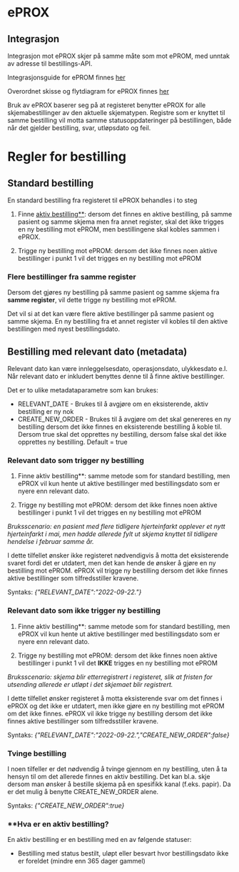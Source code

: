 # ePROX 

## Integrasjon

Integrasjon mot ePROX skjer på samme måte som mot ePROM, med unntak av adresse til bestillings-API. 

Integrasjonsguide for ePROM finnes [her](Integrasjonsguide)

Overordnet skisse og flytdiagram for ePROX finnes [her](Overordnet%20skisse%20eprox)

Bruk av ePROX baserer seg på at registeret benytter ePROX for alle skjemabestillinger av den aktuelle skjematypen. Registre som er knyttet til samme bestilling vil motta samme statusoppdateringer på bestillingen, både når det gjelder bestilling, svar, utløpsdato og feil.

# Regler for bestilling 

## Standard bestilling

En standard bestilling fra registeret til ePROX behandles i to steg

1) Finne [aktiv bestilling**](#hva-er-en-aktiv-bestilling): dersom det finnes en aktive bestilling, på samme pasient og samme skjema men fra annet register, skal det ikke trigges en ny bestilling mot ePROM, men bestillingene skal kobles sammen i ePROX. 

2) Trigge ny bestilling mot ePROM: dersom det ikke finnes noen aktive bestillinger i punkt 1 vil det trigges en ny bestilling mot ePROM

### Flere bestillinger fra samme register 

Dersom det gjøres ny bestilling på samme pasient og samme skjema fra __samme register__, vil dette trigge ny bestilling mot ePROM. 

Det vil si at det kan være flere aktive bestillinger på samme pasient og samme skjema. En ny bestilling fra et annet register vil kobles til den aktive bestillingen med nyest bestillingsdato.

## Bestilling med relevant dato (metadata) 
Relevant dato kan være innleggelsesdato, operasjonsdato, ulykkesdato e.l. Når relevant dato er inkludert benyttes denne til å finne aktive bestillinger.

Det er to ulike metadataparametre som kan brukes: 

- RELEVANT_DATE - Brukes til å avgjøre om en eksisterende, aktiv bestilling er ny nok
- CREATE_NEW_ORDER - Brukes til å avgjøre om det skal genereres en ny bestilling dersom det ikke finnes en eksisterende bestilling å koble til. Dersom true skal det opprettes ny bestilling, dersom false skal det ikke opprettes ny bestilling. Default = true


### Relevant dato som trigger ny bestilling
1) Finne aktiv bestilling**: samme metode som for standard bestilling, men ePROX vil kun hente ut aktive bestillinger med bestillingsdato som er nyere enn relevant dato.

2) Trigge ny bestilling mot ePROM: dersom det ikke finnes noen aktive bestillinger i punkt 1 vil det trigges en ny bestilling mot ePROM

_Bruksscenario: en pasient med flere tidligere hjerteinfarkt opplever et nytt hjerteinfarkt i mai, men hadde allerede fylt ut skjema knyttet til tidligere hendelse i februar samme år._ 

I dette tilfellet ønsker ikke registeret nødvendigvis å motta det eksisterende svaret fordi det er utdatert, men det kan hende de ønsker å gjøre en ny bestilling mot ePROM. ePROX vil trigge ny bestilling dersom det ikke finnes aktive bestillinger som tilfredsstiller kravene.

Syntaks: _{"RELEVANT_DATE":"2022-09-22."}_

### Relevant dato som ikke trigger ny bestilling 
1) Finne aktiv bestilling**: samme metode som for standard bestilling, men ePROX vil kun hente ut aktive bestillinger med bestillingsdato som er nyere enn relevant dato. 

2) Trigge ny bestilling mot ePROM: dersom det ikke finnes noen aktive bestillinger i punkt 1 vil det __IKKE__ trigges en ny bestilling mot ePROM

_Bruksscenario: skjema blir etterregistrert i registeret, slik at fristen for utsending allerede er utløpt i det skjemaet blir registrert._

I dette tilfellet ønsker registeret å motta eksisterende svar om det finnes i ePROX og det ikke er utdatert, men ikke gjøre en ny bestilling mot ePROM om det ikke finnes. ePROX vil ikke trigge ny bestilling dersom det ikke finnes aktive bestillinger som tilfredsstiller kravene.

Syntaks: _{"RELEVANT_DATE":"2022-09-22.","CREATE_NEW_ORDER":false}_


### Tvinge bestilling

I noen tilfeller er det nødvendig å tvinge gjennom en ny bestilling, uten å ta hensyn til om det allerede finnes en aktiv bestilling. Det kan bl.a. skje dersom man ønsker å bestille skjema på en spesifikk kanal (f.eks. papir). Da er det mulig å benytte CREATE_NEW_ORDER alene.

Syntaks: _{"CREATE_NEW_ORDER":true}_

### **Hva er en aktiv bestilling?

En aktiv bestilling er en bestilling med en av følgende statuser: 
- Bestilling med status bestilt, uløpt eller besvart hvor bestillingsdato ikke er foreldet (mindre enn 365 dager gammel)






